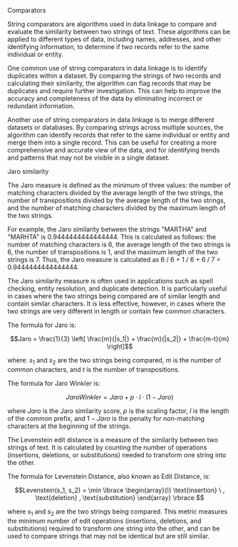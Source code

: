 
Comparators


String comparators are algorithms used in data linkage to compare and evaluate the similarity between two strings of text. These algorithms can be applied to different types of data, including names, addresses, and other identifying information, to determine if two records refer to the same individual or entity.

One common use of string comparators in data linkage is to identify duplicates within a dataset. By comparing the strings of two records and calculating their similarity, the algorithm can flag records that may be duplicates and require further investigation. This can help to improve the accuracy and completeness of the data by eliminating incorrect or redundant information.

Another use of string comparators in data linkage is to merge different datasets or databases. By comparing strings across multiple sources, the algorithm can identify records that refer to the same individual or entity and merge them into a single record. This can be useful for creating a more comprehensive and accurate view of the data, and for identifying trends and patterns that may not be visible in a single dataset.


Jaro similarity


The Jaro measure is defined as the minimum of three values: the number of matching characters divided by the average length of the two strings, the number of transpositions divided by the average length of the two strings, and the number of matching characters divided by the maximum length of the two strings.

For example, the Jaro similarity between the strings "MARTHA" and "MARHTA" is 0.9444444444444444. This is calculated as follows: the number of matching characters is 6, the average length of the two strings is 6, the number of transpositions is 1, and the maximum length of the two strings is 7. Thus, the Jaro measure is calculated as 6 / 6 + 1 / 6 + 6 / 7 = 0.9444444444444444.

The Jaro similarity measure is often used in applications such as spell checking, entity resolution, and duplicate detection. It is particularly useful in cases where the two strings being compared are of similar length and contain similar characters. It is less effective, however, in cases where the two strings are very different in length or contain few common characters.


The formula for Jaro is:

$$Jaro = \frac{1}{3} \left[ \frac{m}{|s_1|} + \frac{m}{|s_2|} + \frac{m-t}{m} \right]$$

where: 
$s_1$ and $s_2$ are the two strings being compared, 
$m$ is the number of common characters, 
and $t$ is the number of transpositions.







The formula for Jaro Winkler is:

$$Jaro Winkler = Jaro + p \cdot l \cdot (1 - Jaro)$$

where $Jaro$ is the Jaro similarity score, $p$ is the scaling factor, $l$ is the length of the common prefix, and $1 - Jaro$ is the penalty for non-matching characters at the beginning of the strings.








The Levenstein edit distance is a measure of the similarity between two strings of text. It is calculated by counting the number of operations (insertions, deletions, or substitutions) needed to transform one string into the other.


The formula for Levenstein Distance, also known as Edit Distance, is:

$$Levenstein(s_1, s_2) = \min \lbrace \begin{array}{l}
\text{insertion} \ ,
\text{deletion} ,
\text{substitution} 
\end{array} \rbrace $$

where $s_1$ and $s_2$ are the two strings being compared. This metric measures the minimum number of edit operations (insertions, deletions, and substitutions) required to transform one string into the other, and can be used to compare strings that may not be identical but are still similar.

